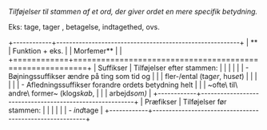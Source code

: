 *Tilføjelser til stammen af et ord, der giver ordet en mere specifik
betydning.*

Eks: tage, tager , betagelse, indtagethed, ovs.

+------------+---------------------------------------------------------+
| **         | Funktion + eks.                                         |
| Morfemer** |                                                         |
+============+=========================================================+
| Suffikser  | Tilføjelser efter stammen:                              |
|            |                                                         |
|            | -   Bøjningssuffikser ændre på ting som tid og          |
|            |     fler-/ental (tag*er*, hus*et*)                      |
|            |                                                         |
|            | -   Afledningssuffikser forandre ordets betydning helt  |
|            |     ~ofte\ til\ andre\ former~ (klog*skab*,             |
|            |     arbejd*som)*                                        |
+------------+---------------------------------------------------------+
| Præfikser  | Tilføjelser før stammen:                                |
|            |                                                         |
|            | -   *ind*tage                                           |
+------------+---------------------------------------------------------+
